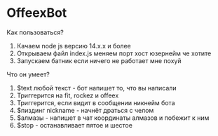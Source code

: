 # OffeexBot
Как пользоваться?
1. Качаем node js версию 14.x.x и более
2. Открываем файл index.js меняем порт хост юзернейм че хотите
3. Запускаем батник если ничего не работает мне похуй

Что он умеет?
1. $text любой текст - бот напишет то, что вы написали
2. Триггерится на fit, rockez и offeex
3. Триггерится, если видит в сообщении никнейм бота
4. $пиздинг nickname - начнёт драться с челом
5. $алмазы - напишет в чат координаты алмазов и побежит к ним
6. $stop - останавливает пятое и шестое

